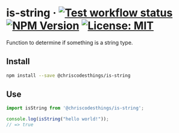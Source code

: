 # is-string &middot; [![Test workflow status](https://github.com/ChrisCodesThings/is-string/actions/workflows/test.yml/badge.svg)](../../actions/workflows/test.yml) [![NPM Version](https://img.shields.io/npm/v/@chriscodesthings/is-string)](https://www.npmjs.com/package/@chriscodesthings/is-string) [![License: MIT](https://img.shields.io/badge/License-MIT-blue.svg)](https://opensource.org/licenses/MIT)

Function to determine if something is a string type.

## Install

```sh
npm install --save @chriscodesthings/is-string
```

## Use

```js
import isString from '@chriscodesthings/is-string';

console.log(isString("hello world!"));
// => true
```
